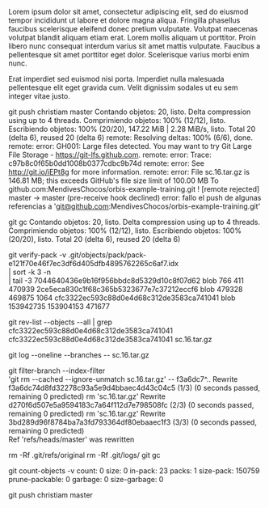 Lorem ipsum dolor sit amet, consectetur adipiscing elit, sed do eiusmod tempor incididunt ut labore et dolore magna aliqua. Fringilla phasellus faucibus scelerisque eleifend donec pretium vulputate. Volutpat maecenas volutpat blandit aliquam etiam erat. Lorem mollis aliquam ut porttitor. Proin libero nunc consequat interdum varius sit amet mattis vulputate. Faucibus a pellentesque sit amet porttitor eget dolor. Scelerisque varius morbi enim nunc.

Erat imperdiet sed euismod nisi porta. Imperdiet nulla malesuada pellentesque elit eget gravida cum. Velit dignissim sodales ut eu sem integer vitae justo. 


 git push christiam master
Contando objetos: 20, listo.
Delta compression using up to 4 threads.
Comprimiendo objetos: 100% (12/12), listo.
Escribiendo objetos: 100% (20/20), 147.22 MiB | 2.28 MiB/s, listo.
Total 20 (delta 6), reused 20 (delta 6)
remote: Resolving deltas: 100% (6/6), done.
remote: error: GH001: Large files detected. You may want to try Git Large File Storage - https://git-lfs.github.com.
remote: error: Trace: c97b8c0f65b0dd1008b0377cdbc9b74d
remote: error: See http://git.io/iEPt8g for more information.
remote: error: File sc.16.tar.gz is 146.81 MB; this exceeds GitHub's file size limit of 100.00 MB
To github.com:MendivesChocos/orbis-example-training.git
 ! [remote rejected] master -> master (pre-receive hook declined)
error: fallo el push de algunas referencias a 'git@github.com:MendivesChocos/orbis-example-training.git'


 git gc
Contando objetos: 20, listo.
Delta compression using up to 4 threads.
Comprimiendo objetos: 100% (12/12), listo.
Escribiendo objetos: 100% (20/20), listo.
Total 20 (delta 6), reused 20 (delta 6)


git verify-pack -v .git/objects/pack/pack-e121f70e46f7ec3df6d405dfb4895762265c6af7.idx \
  | sort -k 3 -n \
  | tail -3
7044640436e9b16f956bbdc8d5329d10c8f07d62 blob   766 411 470939
2ce5eca830c1f68c365b5323677e7c37212eccf6 blob   479328 469875 1064
cfc3322ec593c88d0e4d68c312de3583ca741041 blob   153942735 153904153 471677


 git rev-list --objects --all | grep cfc3322ec593c88d0e4d68c312de3583ca741041
cfc3322ec593c88d0e4d68c312de3583ca741041 sc.16.tar.gz


 git log --oneline --branches -- sc.16.tar.gz

 git filter-branch --index-filter \
  'git rm --cached --ignore-unmatch sc.16.tar.gz' -- f3a6dc7^..
Rewrite f3a6dc74d8fd32278c93a5e9d4bbaec4d43c04c5 (1/3) (0 seconds passed, remaining 0 predicted)    rm 'sc.16.tar.gz'
Rewrite d270f6d507e5a9594183c7a64f112d7e798508fc (2/3) (0 seconds passed, remaining 0 predicted)    rm 'sc.16.tar.gz'
Rewrite 3bd289d96f8784ba7a3fd793364df80ebaaec1f3 (3/3) (0 seconds passed, remaining 0 predicted)    
Ref 'refs/heads/master' was rewritten


 rm -Rf .git/refs/original
 rm -Rf .git/logs/
 git gc



git count-objects -v
count: 0
size: 0
in-pack: 23
packs: 1
size-pack: 150759
prune-packable: 0
garbage: 0
size-garbage: 0


git push christiam master 
